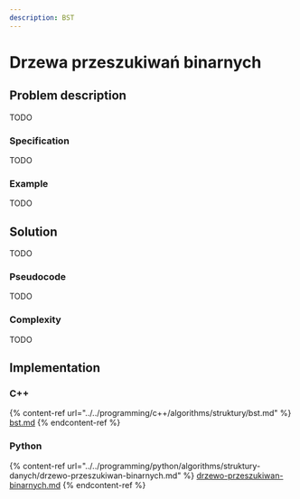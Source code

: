 ```yaml
---
description: BST
---
```


# Drzewa przeszukiwań binarnych

## Problem description

TODO

### Specification

TODO

### Example

TODO

## Solution

TODO

### Pseudocode

TODO

### Complexity

TODO

## Implementation

### C++

{% content-ref url="../../programming/c++/algorithms/struktury/bst.md" %}
[bst.md](../../programming/c++/algorithms/struktury/bst.md)
{% endcontent-ref %}

### Python

{% content-ref url="../../programming/python/algorithms/struktury-danych/drzewo-przeszukiwan-binarnych.md" %}
[drzewo-przeszukiwan-binarnych.md](../../programming/python/algorithms/struktury-danych/drzewo-przeszukiwan-binarnych.md)
{% endcontent-ref %}
